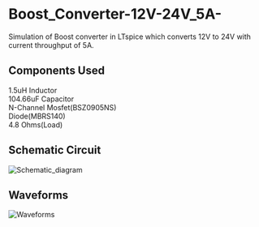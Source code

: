 # Boost_Converter-12V-24V_5A-
Simulation of Boost converter in LTspice which converts 12V to 24V with current throughput of 5A.
## Components Used
1.5uH Inductor\
104.66uF Capacitor\
N-Channel Mosfet(BSZ0905NS)\
Diode(MBRS140)\
4.8 Ohms(Load)
## Schematic Circuit 
![Schematic_diagram](https://user-images.githubusercontent.com/79394309/160254903-4b93e70d-5b38-42be-a321-66b62ab416b3.png)
## Waveforms
![Waveforms](https://user-images.githubusercontent.com/79394309/160255094-6f8021f4-4005-407b-920c-c17700941ce7.png)

